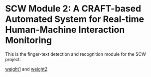 # SCW Module 2: A CRAFT-based Automated System for Real-time Human-Machine Interaction Monitoring
This is the finger-text detection and recognition module for the SCW project.


[weight1](https://drive.google.com/file/d/1uPHybaMrCO0iIz_4RAL44vn4iVxdK1xC/view?usp=sharing) and [weight2](https://drive.google.com/file/d/1nn9LtvmkGrpOyMc9r9ZJYiJu6JEbwGB9/view?usp=sharing)
